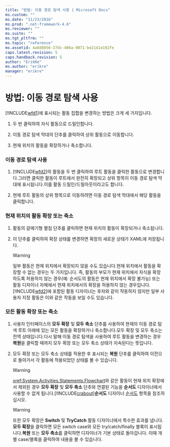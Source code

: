 ```yaml
---
title: "방법: 이동 경로 탐색 사용 | Microsoft Docs"
ms.custom: ""
ms.date: "11/23/2016"
ms.prod: ".net-framework-4.6"
ms.reviewer: ""
ms.suite: ""
ms.tgt_pltfrm: ""
ms.topic: "reference"
ms.assetid: 4a688056-37dc-406a-9071-be2141e192fe
caps.latest.revision: 5
caps.handback.revision: 5
author: "ErikRe"
ms.author: "erikre"
manager: "erikre"
---
```

# 방법: 이동 경로 탐색 사용
[!INCLUDE[wfd1](../workflow-designer/includes/wfd1_md.md)]에 표시되는 활동 집합을 변경하는 방법은 크게 세 가지입니다.  
  
1.  두 번 클릭하여 자식 활동으로 드릴인합니다.  
  
2.  이동 경로 탐색 막대의 단추를 클릭하여 상위 활동으로 이동합니다.  
  
3.  현재 위치의 활동을 확장하거나 축소합니다.  
  
### 이동 경로 탐색 사용  
  
1.  [!INCLUDE[wfd2](../workflow-designer/includes/wfd2_md.md)]의 활동을 두 번 클릭하여 루트 활동을 클릭한 활동으로 변경합니다.그러면 클릭한 활동이 루트에서 완전히 확장되고 상위 항목이 이동 경로 탐색 막대에 표시됩니다.이를 활동 드릴인\/드릴아웃이라고도 합니다.  
  
2.  현재 루트 활동의 상위 항목으로 이동하려면 이동 경로 탐색 막대에서 해당 활동을 클릭합니다.  
  
### 현재 위치의 활동 확장 또는 축소  
  
1.  활동의 갈매기형 펼침 단추를 클릭하면 현재 위치의 활동이 확장되거나 축소됩니다.  
  
2.  이 단추를 클릭하여 확장 상태를 변경하면 확장의 새로운 상태가 XAML에 저장됩니다.  
  
    > [!WARNING]
    >  일부 활동은 현재 위치에서 확장되지 않을 수도 있습니다.현재 위치에서 활동을 확장할 수 없는 경우는 두 가지입니다. 즉, 활동의 부모가 현재 위치에서 자식을 확장하도록 허용하지 않는 경우\(예: 순서도의 활동은 현재 위치에서 확장 불가능\) 또는 활동 디자이너 자체에서 현재 위치에서의 확장을 허용하지 않는 경우입니다.[!INCLUDE[wfd2](../workflow-designer/includes/wfd2_md.md)]에 포함된 활동 디자이너는 후자와 같이 작동하지 않지만 일부 사용자 지정 활동은 이와 같은 작동을 보일 수도 있습니다.  
  
### 모든 활동 확장 또는 축소  
  
1.  사용자 인터페이스의 **모두 확장** 및 **모두 축소** 단추를 사용하여 현재의 이동 경로 탐색 루트 아래에 있는 모든 활동을 확장하거나 축소합니다.모두 확장 및 모두 축소는 전역 상태입니다.다시 말해 이동 경로 탐색을 사용하여 루트 활동을 변경하는 경우 **복원**을 클릭할 때까지 모두 확장 또는 모두 축소 상태가 지속된다는 뜻입니다.  
  
2.  모두 확장 또는 모두 축소 상태를 적용한 후 표시되는 **복원** 단추를 클릭하여 이전으로 돌아가서 각 활동에 적용되었던 상태를 볼 수 있습니다.  
  
    > [!WARNING]
    >  <xref:System.Activities.Statements.Flowchart>와 같은 활동이 현재 위치 확장에서 제외된 경우 **모두 확장** 및 **모두 축소** 단추와 연결된 기능을 **순서도** 디자이너에서 사용할 수 없게 됩니다.[!INCLUDE[crabout](../test/includes/crabout_md.md)]**순서도** 디자이너 [순서도](../workflow-designer/flowchart-activity-designer.md) 항목을 참조하십시오.  
  
    > [!WARNING]
    >  또한 모두 확장은 **Switch** 및 **TryCatch** 활동 디자이너에서 특수한 효과를 냅니다.**모두 확장**을 클릭하면 모든 switch case와 모든 try\/catch\/finally 블록이 표시됩니다.**복원** 또는 **모두 축소**를 클릭하면 디자이너가 기본 상태로 돌아갑니다. 이때 개별 case\/블록을 클릭하여 내용을 볼 수 있습니다.